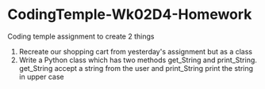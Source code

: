 # CodingTemple-Wk02D4-Homework

Coding temple assignment to create 2 things
1. Recreate our shopping cart from yesterday's assignment but as a class
1. Write a Python class which has two methods get_String and print_String. get_String accept a string from the user and print_String print the string in upper case
